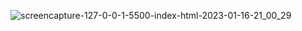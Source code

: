 ![screencapture-127-0-0-1-5500-index-html-2023-01-16-21_00_29](https://user-images.githubusercontent.com/119101725/212741339-6a3ad8a9-5f5c-4023-a226-9a94b1fa7c49.png)
